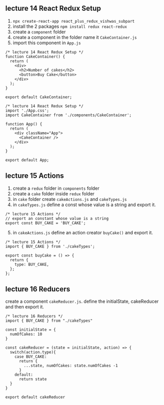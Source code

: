 ## lecture 14 React Redux Setup

1. `npx create-react-app react_plus_redux_vishwas_subpart`
2. install the 2 packages `npm install redux react-redux`
3. create a `component` folder
4. create a component in the folder name it `CakeContainer.js`
5. import this component in `App.js`

```
/* lecture 14 React Redux Setup */
function CakeContainer() {
  return (
    <div>
      <h2>Number of cakes</h2>
      <button>Buy Cake</button>
    </div>
  );
}

export default CakeContainer;
```

```
/* lecture 14 React Redux Setup */
import './App.css';
import CakeContainer from './components/CakeContainer';

function App() {
  return (
    <div className="App">
      <CakeContainer />
    </div>
  );
}

export default App;
```

## lecture 15 Actions

1. create a `redux` folder in `components` folder
2. create a `cake` folder inside `redux` folder
3. in `cake` folder create `cakeActions.js` and `cakeTypes.js`
4. in `cakeTypes.js` define a const whose value is a string and export it.

```
/* lecture 15 Actions */
// export an constant whose value is a string
export const BUY_CAKE = 'BUY_CAKE';
```

5. in `cakeActions.js` define an action creator `buyCake()` and export it.

```
/* lecture 15 Actions */
import { BUY_CAKE } from './cakeTypes';

export const buyCake = () => {
  return {
    type: BUY_CAKE,
  };
};
```

## lecture 16 Reducers

create a component `cakeReducer.js`. define the initialState, cakeReducer and then export it.

```
/* lecture 16 Reducers */
import { BUY_CAKE } from "./cakeTypes"

const initialState = {
  numOfCakes: 10
}

const cakeReducer = (state = initialState, action) => {
  switch(action.type){
    case BUY_CAKE:
      return {
        ...state, numOfCakes: state.numOfCakes -1
      }
    default:
      return state
  }
}

export default cakeReducer
```
